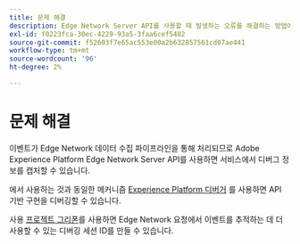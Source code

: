 ```yaml
---
title: 문제 해결
description: Edge Network Server API를 사용할 때 발생하는 오류를 해결하는 방법에 대해 알아봅니다.
exl-id: f0223fca-30ec-4229-93a5-3faa6cef5482
source-git-commit: f52603f7e65ac553e00a2b632857561cd07ae441
workflow-type: tm+mt
source-wordcount: '96'
ht-degree: 2%

---
```


# 문제 해결

이벤트가 Edge Network 데이터 수집 파이프라인을 통해 처리되므로 Adobe Experience Platform Edge Network Server API를 사용하면 서비스에서 디버그 정보를 캡처할 수 있습니다.

에서 사용하는 것과 동일한 메커니즘 [Experience Platform 디버거](https://experienceleague.adobe.com/docs/debugger-learn/tutorials/experience-platform-debugger/introduction-to-the-experience-platform-debugger.html?lang=en) 를 사용하면 API 기반 구현을 디버깅할 수 있습니다.

사용 [프로젝트 그리폰](https://aep-sdks.gitbook.io/docs/beta/project-griffon)를 사용하면 Edge Network 요청에서 이벤트를 추적하는 데 더 사용할 수 있는 디버깅 세션 ID를 만들 수 있습니다.
